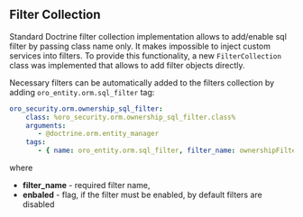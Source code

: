## Filter Collection ##

Standard Doctrine filter collection implementation allows to add/enable sql filter by passing class name only.
It makes impossible to inject custom services into filters. To provide this functionality,
a new `FilterCollection` class was implemented that allows to add filter objects directly.

Necessary filters can be automatically added to the filters collection by adding `oro_entity.orm.sql_filter` tag:

```yml
oro_security.orm.ownership_sql_filter:
    class: %oro_security.orm.ownership_sql_filter.class%
    arguments:
       - @doctrine.orm.entity_manager
    tags:
       - { name: oro_entity.orm.sql_filter, filter_name: ownershipFilter, enabled: true }
```

where

 - **filter_name** - required filter name,
 - **enbaled** - flag, if the filter must be enabled, by default filters are disabled
